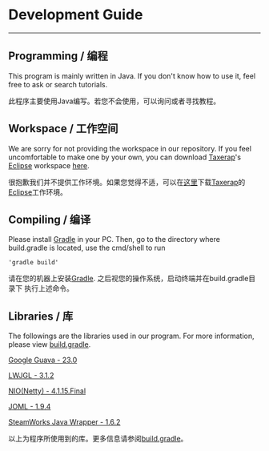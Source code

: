 # Development Guide
---
## Programming / 编程
This program is mainly written in Java. If you don't know how to use it, feel free to ask or search
tutorials.

此程序主要使用Java编写。若您不会使用，可以询问或者寻找教程。

## Workspace / 工作空间
We are sorry for not providing the workspace in our repository. If you feel uncomfortable to
make one by your own, you can download [Taxerap](https://github.com/Taxerap)'s [Eclipse](http://www.eclipse.org/)
workspace [here](https://pan.baidu.com/s/1eStirkA).

很抱歉我们并不提供工作环境。如果您觉得不适，可以在[这里](https://pan.baidu.com/s/1eStirkA)下载[Taxerap](https://github.com/Taxerap)的[Eclipse](http://www.eclipse.org/)工作环境。

## Compiling / 编译
Please install [Gradle](https://gradle.org/) in your PC. Then, go to the directory where build.gradle is located,
use the cmd/shell to run

	'gradle build'

请在您的机器上安装[Gradle](https://gradle.org/). 之后视您的操作系统，启动终端并在build.gradle目录下
执行上述命令。

## Libraries / 库
The followings are the libraries used in our program. For more information, please view [build.gradle](build.gradle).

[Google Guava - 23.0](https://github.com/google/guava)


[LWJGL - 3.1.2](https://www.lwjgl.org/)


[NIO(Netty) - 4.1.15.Final](http://netty.io/)


[JOML - 1.9.4](https://github.com/JOML-CI/JOML)


[SteamWorks Java Wrapper - 1.6.2](https://github.com/code-disaster/steamworks4j)

以上为程序所使用到的库。更多信息请参阅[build.gradle](build.gradle)。
